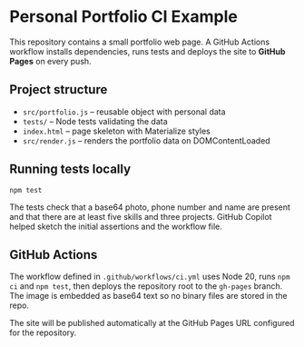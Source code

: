 # Personal Portfolio CI Example

This repository contains a small portfolio web page. A GitHub Actions workflow installs dependencies, runs tests and deploys the site to **GitHub Pages** on every push.

## Project structure

- `src/portfolio.js` – reusable object with personal data
- `tests/` – Node tests validating the data
- `index.html` – page skeleton with Materialize styles
- `src/render.js` – renders the portfolio data on DOMContentLoaded

## Running tests locally

```
npm test
```

The tests check that a base64 photo, phone number and name are present and that there are at least five skills and three projects. GitHub Copilot helped sketch the initial assertions and the workflow file.

## GitHub Actions

The workflow defined in `.github/workflows/ci.yml` uses Node 20, runs `npm ci` and `npm test`, then deploys the repository root to the `gh-pages` branch. The image is embedded as base64 text so no binary files are stored in the repo.

The site will be published automatically at the GitHub Pages URL configured for the repository.
